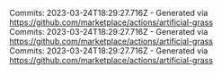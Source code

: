 Commits: 2023-03-24T18:29:27.716Z - Generated via https://github.com/marketplace/actions/artificial-grass
<br>
Commits: 2023-03-24T18:29:27.716Z - Generated via https://github.com/marketplace/actions/artificial-grass
<br>
Commits: 2023-03-24T18:29:27.716Z - Generated via https://github.com/marketplace/actions/artificial-grass
<br>
